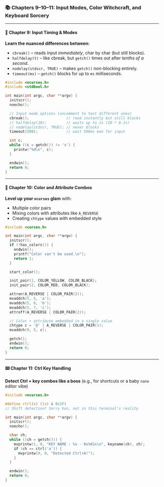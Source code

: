 ### 📚 Chapters 9–10–11: Input Modes, Color Witchcraft, and Keyboard Sorcery

---

#### **🧩 Chapter 9: Input Timing & Modes**

**Learn the nuanced differences between:**

* `cbreak()` – reads input *immediately*, char by char (but still blocks).
* `halfdelay(t)` – like cbreak, but `getch()` times out after *tenths of a second*.
* `nodelay(stdscr, TRUE)` – makes `getch()` non-blocking entirely.
* `timeout(ms)` – `getch()` blocks for up to `ms` milliseconds.

```c
#include <ncurses.h>
#include <stdbool.h>

int main(int argc, char **argv) {
  initscr();
  noecho();

  // Input mode options (uncomment to test different ones)
  cbreak();                 // read instantly but still blocks
  // halfdelay(10);         // waits up to 1s (10 * 0.1s)
  // nodelay(stdscr, TRUE); // never blocks
  timeout(500);             // wait 500ms max for input

  int c;
  while ((c = getch()) != 'x') {
    printw("%d\n", c);
  }

  endwin();
  return 0;
}
```

---

#### **🎨 Chapter 10: Color and Attribute Combos**

**Level up your `ncurses` glam** with:

* Multiple color pairs
* Mixing colors with attributes like `A_REVERSE`
* Creating `chtype` values with embedded style

```c
#include <curses.h>

int main(int argc, char **argv) {
  initscr();
  if (!has_colors()) {
    endwin();
    printf("Color can't be used.\n");
    return 1;
  }

  start_color();

  init_pair(1, COLOR_YELLOW, COLOR_BLACK);
  init_pair(2, COLOR_RED, COLOR_BLACK);

  attron(A_REVERSE | COLOR_PAIR(2));
  mvaddch(5, 5, 'a');
  mvaddch(5, 6, 'b');
  mvaddch(5, 7, 'c');
  attroff(A_REVERSE | COLOR_PAIR(2));

  // Color + attribute embedded in a single value
  chtype c = '@' | A_REVERSE | COLOR_PAIR(1);
  mvaddch(9, 5, c);

  getch();
  endwin();
  return 0;
}
```

---

#### **⌨️ Chapter 11: Ctrl Key Handling**

**Detect Ctrl + key combos like a boss**
(e.g., for shortcuts or a baby `nano` editor vibe)

```c
#include <ncurses.h>

#define ctrl(x) ((x) & 0x1F)
// Shift detection? Sorry hun, not in this terminal's reality

int main(int argc, char **argv) {
  initscr();
  noecho();

  char ch;
  while ((ch = getch())) {
    mvprintw(1, 0, "KEY NAME : %s - 0x%02x\n", keyname(ch), ch);
    if (ch == ctrl('a')) {
      mvprintw(0, 0, "Detected Ctrl+A!");
    }
  }

  endwin();
  return 0;
}
```
